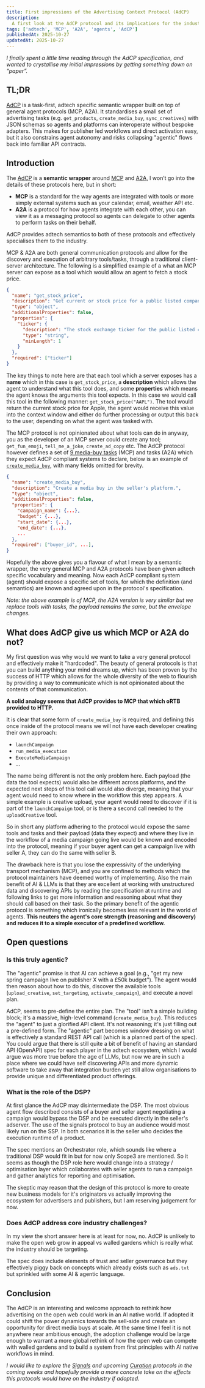 ```yaml
---
title: First impressions of the Advertising Context Protocol (AdCP)
description:
  A first look at the AdCP protocol and its implications for the industry.
tags: ['adtech', 'MCP', 'A2A', 'agents', 'AdCP']
publishedAt: 2025-10-27
updatedAt: 2025-10-27
---
```


_I finally spent a little time reading through the AdCP specification, and
wanted to crystallise my initial impressions by getting something down on
“paper”._

## TL;DR

[AdCP](https://adcontextprotocol.org/) is a task-first, adtech specific semantic
wrapper built on top of general agent protocols (MCP, A2A). It standardises a
small set of advertising tasks (e.g. `get_products`, `create_media_buy`,
`sync_creatives`) with JSON schemas so agents and platforms can interoperate
without bespoke adapters. This makes for publisher led workflows and direct
activation easy, but it also constrains agent autonomy and risks collapsing
"agentic" flows back into familiar API contracts.

## Introduction

The [AdCP](https://adcontextprotocol.org/) is a **semantic wrapper** around
[MCP](https://www.anthropic.com/news/model-context-protocol) and
[A2A](https://developers.googleblog.com/en/a2a-a-new-era-of-agent-interoperability/),
I won’t go into the details of these protocols here, but in short:

- **MCP** is a standard for the way agents are integrated with tools or more
  simply external systems such as your calendar, email, weather API etc.
- **A2A** is a protocol for how agents integrate with each other, you can view
  it as a messaging protocol so agents can delegate to other agents to perform
  tasks on their behalf.

AdCP provides adtech semantics to both of these protocols and effectively
specialises them to the industry.

MCP & A2A are both general communication protocols and allow for the discovery
and execution of arbitrary tools/tasks, through a traditional client-server
architecture. The following is a simplified example of a what an MCP server can
expose as a tool which would allow an agent to fetch a stock price.

```json
{
  "name": "get_stock_price",
  "description": "Get current or stock price for a public listed company.",
  "type": "object",
  "additionalProperties": false,
  "properties": {
    "ticker": {
      "description": "The stock exchange ticker for the public listed company.",
      "type": "string",
      "minLength": 1
    }
  },
  "required": ["ticker"]
}
```

The key things to note here are that each tool which a server exposes has a
**name** which in this case is `get_stock_price`, a **description** which allows
the agent to understand what this tool does, and some **properties** which means
the agent knows the arguments this tool expects. In this case we would call this
tool in the following manner: `get_stock_price("AAPL")`. The tool would return
the current stock price for Apple, the agent would receive this value into the
context window and either do further processing or output this back to the user,
depending on what the agent was tasked with.

The MCP protocol is not opinionated about what tools can do in anyway, you as
the developer of an MCP server could create any tool; `get_fun_emoji`,
`tell_me_a_joke`, `create_ad_copy` etc. The AdCP protocol however defines a set
of
[9 media-buy tasks](https://docs.adcontextprotocol.org/docs/media-buy/task-reference/index)
(MCP) and tasks (A2A) which they expect AdCP compliant systems to declare, below
is an example of
[`create_media_buy`](https://docs.adcontextprotocol.org/docs/media-buy/task-reference/create_media_buy),
with many fields omitted for brevity.

```json
{
  "name": "create_media_buy",
  "description": "Create a media buy in the seller's platform.",
  "type": "object",
  "additionalProperties": false,
  "properties": {
    "campaign_name": {...},
    "budget": {...},
    "start_date": {...},
    "end_date": {...},
    ...
  },
  "required": ["buyer_id", ...],
}
```

Hopefully the above gives you a flavour of what I mean by a semantic wrapper,
the very general MCP and A2A protocols have been given adtech specific
vocabulary and meaning. Now each AdCP compliant system (agent) should expose a
specific set of tools, for which the definition (and semantics) are known and
agreed upon in the protocol's specification.

_Note: the above example is of MCP, the A2A version is very similar but we
replace tools with tasks, the payload remains the same, but the envelope
changes._

## What does AdCP give us which MCP or A2A do not?

My first question was why would we want to take a very general protocol and
effectively make it "hardcoded". The beauty of general protocols is that you can
build anything your mind dreams up, which has been proven by the success of HTTP
which allows for the whole diversity of the web to flourish by providing a way
to communicate which is not opinionated about the contents of that
communication.

**A solid analogy seems that AdCP provides to MCP that which oRTB provided to
HTTP.**

It is clear that some form of `create_media_buy` is required, and defining this
once inside of the protocol means we will not have each developer creating their
own approach:

- `launchCampaign`
- `run_media_execution`
- `ExecuteMediaCampaign`
- ...

The name being different is not the only problem here. Each payload (the data
the tool expects) would also be different across platforms, and the expected
next steps of this tool call would also diverge, meaning that your agent would
need to know where in the workflow this step appears. A simple example is
creative upload, your agent would need to discover if it is part of the
`launchCampaign` tool, or is there a second call needed to the `uploadCreative`
tool.

So in short any platform adhering to the protocol would expose the same tools
and tasks and their payload (data they expect) and where they live in the
workflow of a media campaign going live would be known and encoded into the
protocol, meaning if your buyer agent can get a campaign live with seller A,
they can do the same with seller B.

The drawback here is that you lose the expressivity of the underlying transport
mechanism (MCP), and you are confined to methods which the protocol maintainers
have deemed worthy of implementing. Also the main benefit of AI & LLMs is that
they are excellent at working with unstructured data and discovering APIs by
reading the specification at runtime and following links to get more information
and reasoning about what they should call based on their task. So the primary
benefit of the agentic protocol is something which ironically becomes less
relevant in the world of agents. **This neuters the agent's core strength
(reasoning and discovery) and reduces it to a simple executor of a predefined
workflow.**

## Open questions

### Is this truly agentic?

The "agentic" promise is that AI can achieve a goal (e.g., "get my new spring
campaign live on publisher X with a £50k budget"). The agent would then reason
about how to do this, discover the available tools (`upload_creative`,
`set_targeting`, `activate_campaign`), and execute a novel plan.

AdCP, seems to pre-define the entire plan. The "tool" isn't a simple building
block; it's a massive, high-level command (`create_media_buy`). This reduces the
"agent" to just a glorified API client. It's not reasoning; it's just filling
out a pre-defined form. The "agentic" part becomes window dressing on what is
effectively a standard REST API call (which is a planned part of the spec). You
could argue that there is still quite a bit of benefit of having an standard API
(OpenAPI) spec for each player in the adtech ecosystem, which I would argue was
more true before the age of LLMs, but now we are in such a place where we could
have self discovering APIs and more dynamic software to take away that
integration burden yet still allow organisations to provide unique and
differentiated product offerings.

### What is the role of the DSP?

At first glance the AdCP may disintermediate the DSP. The most obvious agent
flow described consists of a buyer and seller agent negotiating a campaign would
bypass the DSP and be executed directly in the seller's adserver. The use of the
signals protocol to buy an audience would most likely run on the SSP. In both
scenarios it is the seller who decides the execution runtime of a product.

The spec mentions an Orchestrator role, which sounds like where a traditional
DSP would fit in but for now only Scope3 are mentioned. So it seems as though
the DSP role here would change into a strategy / optimisation layer which
collaborates with seller agents to run a campaign and gather analytics for
reporting and optimisation.

The skeptic may reason that the design of this protocol is more to create new
business models for it's originators vs actually improving the ecosystem for
advertisers and publishers, but I am reserving judgement for now.

### Does AdCP address core industry challenges?

In my view the short answer here is at least for now, no. AdCP is unlikely to
make the open web grow in appeal vs walled gardens which is really what the
industry should be targeting.

The spec does include elements of trust and seller governance but they
effectively piggy back on concepts which already exists such as `ads.txt` but
sprinkled with some AI & agentic language.

## Conclusion

The AdCP is an interesting and welcome approach to rethink how advertising on
the open web could work in an AI native world. If adopted it could shift the
power dynamics towards the sell-side and create an opportunity for direct media
buys at scale. At the same time I feel it is not anywhere near ambitious enough,
the adoption challenge would be large enough to warrant a more global rethink of
how the open web can compete with walled gardens and to build a system from
first principles with AI native workflows in mind.

_I would like to explore the
[Signals](https://docs.adcontextprotocol.org/docs/signals/overview) and upcoming
[Curation](https://docs.adcontextprotocol.org/docs/curation/coming-soon)
protocols in the coming weeks and hopefully provide a more concrete take on the
effects this protocols would have on the industry if adopted._
